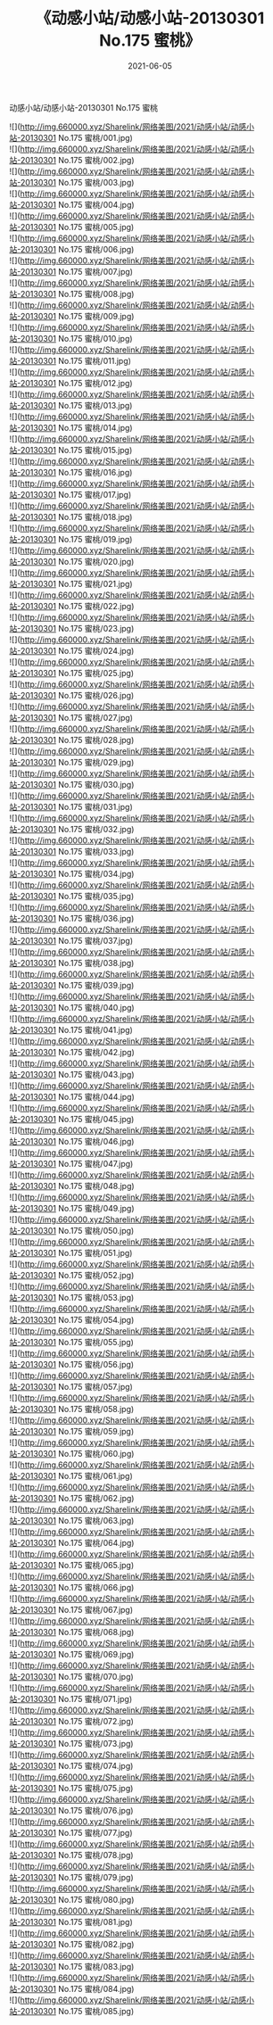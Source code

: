 ﻿---
layout: post
title:  《动感小站/动感小站-20130301 No.175 蜜桃》
date:   2021-06-05
img: http://img.660000.xyz/Sharelink/网络美图/2021/动感小站/动感小站-20130301 No.175 蜜桃/000.jpg
categories: [美女, 清纯, 唯美]
---

动感小站/动感小站-20130301 No.175 蜜桃

 ![](http://img.660000.xyz/Sharelink/网络美图/2021/动感小站/动感小站-20130301 No.175 蜜桃/001.jpg) <br>![](http://img.660000.xyz/Sharelink/网络美图/2021/动感小站/动感小站-20130301 No.175 蜜桃/002.jpg) <br>![](http://img.660000.xyz/Sharelink/网络美图/2021/动感小站/动感小站-20130301 No.175 蜜桃/003.jpg) <br>![](http://img.660000.xyz/Sharelink/网络美图/2021/动感小站/动感小站-20130301 No.175 蜜桃/004.jpg) <br>![](http://img.660000.xyz/Sharelink/网络美图/2021/动感小站/动感小站-20130301 No.175 蜜桃/005.jpg) <br>![](http://img.660000.xyz/Sharelink/网络美图/2021/动感小站/动感小站-20130301 No.175 蜜桃/006.jpg) <br>![](http://img.660000.xyz/Sharelink/网络美图/2021/动感小站/动感小站-20130301 No.175 蜜桃/007.jpg) <br>![](http://img.660000.xyz/Sharelink/网络美图/2021/动感小站/动感小站-20130301 No.175 蜜桃/008.jpg) <br>![](http://img.660000.xyz/Sharelink/网络美图/2021/动感小站/动感小站-20130301 No.175 蜜桃/009.jpg) <br>![](http://img.660000.xyz/Sharelink/网络美图/2021/动感小站/动感小站-20130301 No.175 蜜桃/010.jpg) <br>![](http://img.660000.xyz/Sharelink/网络美图/2021/动感小站/动感小站-20130301 No.175 蜜桃/011.jpg) <br>![](http://img.660000.xyz/Sharelink/网络美图/2021/动感小站/动感小站-20130301 No.175 蜜桃/012.jpg) <br>![](http://img.660000.xyz/Sharelink/网络美图/2021/动感小站/动感小站-20130301 No.175 蜜桃/013.jpg) <br>![](http://img.660000.xyz/Sharelink/网络美图/2021/动感小站/动感小站-20130301 No.175 蜜桃/014.jpg) <br>![](http://img.660000.xyz/Sharelink/网络美图/2021/动感小站/动感小站-20130301 No.175 蜜桃/015.jpg) <br>![](http://img.660000.xyz/Sharelink/网络美图/2021/动感小站/动感小站-20130301 No.175 蜜桃/016.jpg) <br>![](http://img.660000.xyz/Sharelink/网络美图/2021/动感小站/动感小站-20130301 No.175 蜜桃/017.jpg) <br>![](http://img.660000.xyz/Sharelink/网络美图/2021/动感小站/动感小站-20130301 No.175 蜜桃/018.jpg) <br>![](http://img.660000.xyz/Sharelink/网络美图/2021/动感小站/动感小站-20130301 No.175 蜜桃/019.jpg) <br>![](http://img.660000.xyz/Sharelink/网络美图/2021/动感小站/动感小站-20130301 No.175 蜜桃/020.jpg) <br>![](http://img.660000.xyz/Sharelink/网络美图/2021/动感小站/动感小站-20130301 No.175 蜜桃/021.jpg) <br>![](http://img.660000.xyz/Sharelink/网络美图/2021/动感小站/动感小站-20130301 No.175 蜜桃/022.jpg) <br>![](http://img.660000.xyz/Sharelink/网络美图/2021/动感小站/动感小站-20130301 No.175 蜜桃/023.jpg) <br>![](http://img.660000.xyz/Sharelink/网络美图/2021/动感小站/动感小站-20130301 No.175 蜜桃/024.jpg) <br>![](http://img.660000.xyz/Sharelink/网络美图/2021/动感小站/动感小站-20130301 No.175 蜜桃/025.jpg) <br>![](http://img.660000.xyz/Sharelink/网络美图/2021/动感小站/动感小站-20130301 No.175 蜜桃/026.jpg) <br>![](http://img.660000.xyz/Sharelink/网络美图/2021/动感小站/动感小站-20130301 No.175 蜜桃/027.jpg) <br>![](http://img.660000.xyz/Sharelink/网络美图/2021/动感小站/动感小站-20130301 No.175 蜜桃/028.jpg) <br>![](http://img.660000.xyz/Sharelink/网络美图/2021/动感小站/动感小站-20130301 No.175 蜜桃/029.jpg) <br>![](http://img.660000.xyz/Sharelink/网络美图/2021/动感小站/动感小站-20130301 No.175 蜜桃/030.jpg) <br>![](http://img.660000.xyz/Sharelink/网络美图/2021/动感小站/动感小站-20130301 No.175 蜜桃/031.jpg) <br>![](http://img.660000.xyz/Sharelink/网络美图/2021/动感小站/动感小站-20130301 No.175 蜜桃/032.jpg) <br>![](http://img.660000.xyz/Sharelink/网络美图/2021/动感小站/动感小站-20130301 No.175 蜜桃/033.jpg) <br>![](http://img.660000.xyz/Sharelink/网络美图/2021/动感小站/动感小站-20130301 No.175 蜜桃/034.jpg) <br>![](http://img.660000.xyz/Sharelink/网络美图/2021/动感小站/动感小站-20130301 No.175 蜜桃/035.jpg) <br>![](http://img.660000.xyz/Sharelink/网络美图/2021/动感小站/动感小站-20130301 No.175 蜜桃/036.jpg) <br>![](http://img.660000.xyz/Sharelink/网络美图/2021/动感小站/动感小站-20130301 No.175 蜜桃/037.jpg) <br>![](http://img.660000.xyz/Sharelink/网络美图/2021/动感小站/动感小站-20130301 No.175 蜜桃/038.jpg) <br>![](http://img.660000.xyz/Sharelink/网络美图/2021/动感小站/动感小站-20130301 No.175 蜜桃/039.jpg) <br>![](http://img.660000.xyz/Sharelink/网络美图/2021/动感小站/动感小站-20130301 No.175 蜜桃/040.jpg) <br>![](http://img.660000.xyz/Sharelink/网络美图/2021/动感小站/动感小站-20130301 No.175 蜜桃/041.jpg) <br>![](http://img.660000.xyz/Sharelink/网络美图/2021/动感小站/动感小站-20130301 No.175 蜜桃/042.jpg) <br>![](http://img.660000.xyz/Sharelink/网络美图/2021/动感小站/动感小站-20130301 No.175 蜜桃/043.jpg) <br>![](http://img.660000.xyz/Sharelink/网络美图/2021/动感小站/动感小站-20130301 No.175 蜜桃/044.jpg) <br>![](http://img.660000.xyz/Sharelink/网络美图/2021/动感小站/动感小站-20130301 No.175 蜜桃/045.jpg) <br>![](http://img.660000.xyz/Sharelink/网络美图/2021/动感小站/动感小站-20130301 No.175 蜜桃/046.jpg) <br>![](http://img.660000.xyz/Sharelink/网络美图/2021/动感小站/动感小站-20130301 No.175 蜜桃/047.jpg) <br>![](http://img.660000.xyz/Sharelink/网络美图/2021/动感小站/动感小站-20130301 No.175 蜜桃/048.jpg) <br>![](http://img.660000.xyz/Sharelink/网络美图/2021/动感小站/动感小站-20130301 No.175 蜜桃/049.jpg) <br>![](http://img.660000.xyz/Sharelink/网络美图/2021/动感小站/动感小站-20130301 No.175 蜜桃/050.jpg) <br>![](http://img.660000.xyz/Sharelink/网络美图/2021/动感小站/动感小站-20130301 No.175 蜜桃/051.jpg) <br>![](http://img.660000.xyz/Sharelink/网络美图/2021/动感小站/动感小站-20130301 No.175 蜜桃/052.jpg) <br>![](http://img.660000.xyz/Sharelink/网络美图/2021/动感小站/动感小站-20130301 No.175 蜜桃/053.jpg) <br>![](http://img.660000.xyz/Sharelink/网络美图/2021/动感小站/动感小站-20130301 No.175 蜜桃/054.jpg) <br>![](http://img.660000.xyz/Sharelink/网络美图/2021/动感小站/动感小站-20130301 No.175 蜜桃/055.jpg) <br>![](http://img.660000.xyz/Sharelink/网络美图/2021/动感小站/动感小站-20130301 No.175 蜜桃/056.jpg) <br>![](http://img.660000.xyz/Sharelink/网络美图/2021/动感小站/动感小站-20130301 No.175 蜜桃/057.jpg) <br>![](http://img.660000.xyz/Sharelink/网络美图/2021/动感小站/动感小站-20130301 No.175 蜜桃/058.jpg) <br>![](http://img.660000.xyz/Sharelink/网络美图/2021/动感小站/动感小站-20130301 No.175 蜜桃/059.jpg) <br>![](http://img.660000.xyz/Sharelink/网络美图/2021/动感小站/动感小站-20130301 No.175 蜜桃/060.jpg) <br>![](http://img.660000.xyz/Sharelink/网络美图/2021/动感小站/动感小站-20130301 No.175 蜜桃/061.jpg) <br>![](http://img.660000.xyz/Sharelink/网络美图/2021/动感小站/动感小站-20130301 No.175 蜜桃/062.jpg) <br>![](http://img.660000.xyz/Sharelink/网络美图/2021/动感小站/动感小站-20130301 No.175 蜜桃/063.jpg) <br>![](http://img.660000.xyz/Sharelink/网络美图/2021/动感小站/动感小站-20130301 No.175 蜜桃/064.jpg) <br>![](http://img.660000.xyz/Sharelink/网络美图/2021/动感小站/动感小站-20130301 No.175 蜜桃/065.jpg) <br>![](http://img.660000.xyz/Sharelink/网络美图/2021/动感小站/动感小站-20130301 No.175 蜜桃/066.jpg) <br>![](http://img.660000.xyz/Sharelink/网络美图/2021/动感小站/动感小站-20130301 No.175 蜜桃/067.jpg) <br>![](http://img.660000.xyz/Sharelink/网络美图/2021/动感小站/动感小站-20130301 No.175 蜜桃/068.jpg) <br>![](http://img.660000.xyz/Sharelink/网络美图/2021/动感小站/动感小站-20130301 No.175 蜜桃/069.jpg) <br>![](http://img.660000.xyz/Sharelink/网络美图/2021/动感小站/动感小站-20130301 No.175 蜜桃/070.jpg) <br>![](http://img.660000.xyz/Sharelink/网络美图/2021/动感小站/动感小站-20130301 No.175 蜜桃/071.jpg) <br>![](http://img.660000.xyz/Sharelink/网络美图/2021/动感小站/动感小站-20130301 No.175 蜜桃/072.jpg) <br>![](http://img.660000.xyz/Sharelink/网络美图/2021/动感小站/动感小站-20130301 No.175 蜜桃/073.jpg) <br>![](http://img.660000.xyz/Sharelink/网络美图/2021/动感小站/动感小站-20130301 No.175 蜜桃/074.jpg) <br>![](http://img.660000.xyz/Sharelink/网络美图/2021/动感小站/动感小站-20130301 No.175 蜜桃/075.jpg) <br>![](http://img.660000.xyz/Sharelink/网络美图/2021/动感小站/动感小站-20130301 No.175 蜜桃/076.jpg) <br>![](http://img.660000.xyz/Sharelink/网络美图/2021/动感小站/动感小站-20130301 No.175 蜜桃/077.jpg) <br>![](http://img.660000.xyz/Sharelink/网络美图/2021/动感小站/动感小站-20130301 No.175 蜜桃/078.jpg) <br>![](http://img.660000.xyz/Sharelink/网络美图/2021/动感小站/动感小站-20130301 No.175 蜜桃/079.jpg) <br>![](http://img.660000.xyz/Sharelink/网络美图/2021/动感小站/动感小站-20130301 No.175 蜜桃/080.jpg) <br>![](http://img.660000.xyz/Sharelink/网络美图/2021/动感小站/动感小站-20130301 No.175 蜜桃/081.jpg) <br>![](http://img.660000.xyz/Sharelink/网络美图/2021/动感小站/动感小站-20130301 No.175 蜜桃/082.jpg) <br>![](http://img.660000.xyz/Sharelink/网络美图/2021/动感小站/动感小站-20130301 No.175 蜜桃/083.jpg) <br>![](http://img.660000.xyz/Sharelink/网络美图/2021/动感小站/动感小站-20130301 No.175 蜜桃/084.jpg) <br>![](http://img.660000.xyz/Sharelink/网络美图/2021/动感小站/动感小站-20130301 No.175 蜜桃/085.jpg) <br>